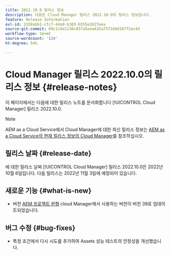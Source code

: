 ```yaml
---
title: 2022.10.0 릴리스 정보
description: 다음은 Cloud Manager 릴리스 2022.10.0의 릴리스 정보입니다.
feature: Release Information
exl-id: 2d38abb1-cfc7-44a9-b303-b555e2827eea
source-git-commit: 69c1c8a1136c037a5eea635a75f2d4d187f2ac4d
workflow-type: tm+mt
source-wordcount: '124'
ht-degree: 54%

---
```



# Cloud Manager 릴리스 2022.10.0의 릴리스 정보 {#release-notes}

이 페이지에서는 다음에 대한 릴리스 노트를 문서화합니다 [!UICONTROL Cloud Manager] 릴리스 2022.10.0.

>[!NOTE]
>
>AEM as a Cloud Service에서 Cloud Manager에 대한 최신 릴리스 정보는 [AEM as a Cloud Service의 현재 릴리스 정보의 Cloud Manager](https://experienceleague.adobe.com/docs/experience-manager-cloud-service/content/implementing/using-cloud-manager/release-notes-cloud-manager/release-notes-cm-current.html)를 참조하십시오.

## 릴리스 날짜 {#release-date}

에 대한 릴리스 날짜 [!UICONTROL Cloud Manager] 릴리스 2022.10.0은 2022년 10월 6일입니다. 다음 릴리스는 2022년 11월 3일에 예정되어 있습니다.

## 새로운 기능 {#what-is-new}

* 버전 [AEM 프로젝트 원형](https://experienceleague.adobe.com/docs/experience-manager-core-components/using/developing/archetype/overview.html) cloud Manager에서 사용하는 버전이 버전 39로 업데이트되었습니다.

## 버그 수정 {#bug-fixes}

* 특정 조건에서 다시 시도를 추가하여 Assets 성능 테스트의 안정성을 개선했습니다.
